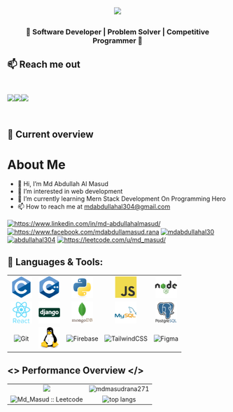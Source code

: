 <h1 align="center">
  <a href="https://git.io/typing-svg">
    <img src="https://readme-typing-svg.herokuapp.com/?lines=Hello,+There!+👋;This+is+Masud;Nice+to+meet+you!&center=true&size=30">
  </a>
</h1>
<h3 align="center">🌟 Software Developer | Problem Solver | Competitive Programmer 🌟</h3>

## :mailbox: Reach me out

<br />

[<img align="center"><img height="75" src="https://github.com/mir-hussain/mir-hussain/blob/main/images/icons/Linkedin.png">](https://www.linkedin.com/in/md-abdullahalmasud/)[<img height="75" src="https://github.com/mir-hussain/mir-hussain/blob/main/images/icons/Facebook.png">](https://www.facebook.com/mdabdullamasud.rana)[<img height="75" src="https://github.com/mir-hussain/mir-hussain/blob/main/images/icons/Twitter.png"> </p>](https://twitter.com/mdmasud83732961)

<br />

## :eyes: Current overview
<!---
<div align="left">
<a href="#"><img align="right" src="https://i.ibb.co/tJC7pJP/Green-Teal-Geometric-Modern-Computer-Programmer-Code-Editor-Quotes-Instagram-Post.gif" width="300" alt="Masud's Dev Card"/></a>
</div>
--->

# About Me
- 👋 Hi, I’m Md Abdullah Al Masud
- 👀 I’m interested in web development
- 🌱 I’m currently learning Mern Stack Development On Programming Hero
- 📫 How to reach me at mdabdullahal304@gmail.com


<p align="left">
<a href="https://linkedin.com/in/https://www.linkedin.com/in/md-abdullahalmasud/" target="blank"><img align="center" 
src="https://raw.githubusercontent.com/rahuldkjain/github-profile-readme-generator/master/src/images/icons/Social/linked-in-alt.svg" alt="https://www.linkedin.com/in/md-abdullahalmasud/" height="30" width="40" /></a>
<a href="https://fb.com/https://www.facebook.com/mdabdullamasud.rana" target="blank"><img align="center" src="https://raw.githubusercontent.com/rahuldkjain/github-profile-readme-generator/master/src/images/icons/Social/facebook.svg" alt="https://www.facebook.com/mdabdullamasud.rana" height="30" width="40" /></a>
<a href="https://www.codechef.com/users/mdabdullahal30" target="blank"><img align="center" src="https://cdn.jsdelivr.net/npm/simple-icons@3.1.0/icons/codechef.svg" alt="mdabdullahal30" height="30" width="40" /></a>
<a href="https://codeforces.com/profile/abdullahal304" target="blank"><img align="center" src="https://raw.githubusercontent.com/rahuldkjain/github-profile-readme-generator/master/src/images/icons/Social/codeforces.svg" alt="abdullahal304" height="30" width="40" /></a>
<a href="https://www.leetcode.com/https://leetcode.com/u/md_masud/" target="blank"><img align="center" src="https://raw.githubusercontent.com/rahuldkjain/github-profile-readme-generator/master/src/images/icons/Social/leet-code.svg" alt="https://leetcode.com/u/md_masud/" height="30" width="40" /></a>
</p>


## 🚀 Languages & Tools:

<div align="center">
  <table>
    <tr>
      <td align="center"><img src="https://raw.githubusercontent.com/devicons/devicon/master/icons/c/c-original.svg" width="50" height="50" alt="C"/></td>
      <td align="center"><img src="https://raw.githubusercontent.com/devicons/devicon/master/icons/cplusplus/cplusplus-original.svg" width="50" height="50" alt="C++"/></td>
      <td align="center"><img src="https://raw.githubusercontent.com/devicons/devicon/master/icons/python/python-original.svg" width="50" height="50" alt="Python"/></td>
      <td align="center"><img src="https://raw.githubusercontent.com/devicons/devicon/master/icons/javascript/javascript-original.svg" width="50" height="50" alt="JavaScript"/></td>
      <td align="center"><img src="https://raw.githubusercontent.com/devicons/devicon/master/icons/nodejs/nodejs-original-wordmark.svg" width="50" height="50" alt="Node.js"/></td>
    </tr>
    <tr>
      <td align="center"><img src="https://raw.githubusercontent.com/devicons/devicon/master/icons/react/react-original-wordmark.svg" width="50" height="50" alt="React"/></td>
      <td align="center"><img src="https://raw.githubusercontent.com/devicons/devicon/master/icons/django/django-original.svg" width="50" height="50" alt="Django"/></td>
      <td align="center"><img src="https://raw.githubusercontent.com/devicons/devicon/master/icons/mongodb/mongodb-original-wordmark.svg" width="50" height="50" alt="MongoDB"/></td>
      <td align="center"><img src="https://raw.githubusercontent.com/devicons/devicon/master/icons/mysql/mysql-original-wordmark.svg" width="50" height="50" alt="MySQL"/></td>
      <td align="center"><img src="https://raw.githubusercontent.com/devicons/devicon/master/icons/postgresql/postgresql-original-wordmark.svg" width="50" height="50" alt="PostgreSQL"/></td>
    </tr>
    <tr>
      <td align="center"><img src="https://www.vectorlogo.zone/logos/git-scm/git-scm-icon.svg" width="50" height="50" alt="Git"/></td>
      <td align="center"><img src="https://raw.githubusercontent.com/devicons/devicon/master/icons/linux/linux-original.svg" width="50" height="50" alt="Linux"/></td>
      <td align="center"><img src="https://www.vectorlogo.zone/logos/firebase/firebase-icon.svg" width="50" height="50" alt="Firebase"/></td>
      <td align="center"><img src="https://www.vectorlogo.zone/logos/tailwindcss/tailwindcss-icon.svg" width="50" height="50" alt="TailwindCSS"/></td>
      <td align="center"><img src="https://www.vectorlogo.zone/logos/figma/figma-icon.svg" width="50" height="50" alt="Figma"/></td>
    </tr>
  </table>
</div>


## <> Performance Overview </>

<div align="center">
 <table>
  <!-- First row: GitHub streak and GitHub stats -->
  <tr>
    <td align="center">
      <a href="#">
        <img width="400" src="https://github-readme-streak-stats.herokuapp.com?user=mdmasudrana271&theme=tokyonight&date_format=M%20j%5B%2C%20Y%5D&dates=9A9A9A&ring=6C33A3&fire=E25822&stroke=00000000&currStreakNum=00E1FF&currStreakLabel=A6A6A6&border=FFFFFF&background=0A0A0A" />
      </a>
    </td>
    <td align="center">
      <img width="400" src="https://github-readme-stats.vercel.app/api?username=mdmasudrana271&show_icons=true&theme=radical&text_color=C9D1D9&icon_color=00E1FF&bg_color=0A0A0A&border_color=FFFFFF&count_private=true&include_all_commits=true" alt="mdmasudrana271" />
    </td>
  </tr>
  
  <!-- Second row: LeetCode badge and top languages -->
  <tr>
    <td align="center">
      <img width="400" src="https://leetcard.jacoblin.cool/Md_Masud?theme=dark&font=Montserrat&ext=heatmap" alt="Md_Masud :: Leetcode" />
    </td>
    <td align="center">
      <img width="350" src="https://github-readme-stats-salesp07.vercel.app/api/top-langs/?username=mdmasudrana271&hide=HTML&langs_count=8&layout=compact&theme=gruvbox&text_color=C9D1D9&icon_color=00E1FF&bg_color=0A0A0A&border_color=FFFFFF&border_radius=10&size_weight=0.5&count_weight=0.5&exclude_repo=github-readme-stats" alt="top langs" />
    </td>
  </tr>
</table>
</div>





<!---
<p><img align="left" src="https://github-readme-stats.vercel.app/api/top-langs?username=mdmasudrana271&show_icons=true&locale=en&layout=compact" alt="mdmasudrana271" /></p>

<p>&nbsp;<img align="center" src="https://github-readme-stats.vercel.app/api?username=mdmasudrana271&show_icons=true&locale=en" alt="mdmasudrana271" /></p>

<p><img align="center" src="https://github-readme-streak-stats.herokuapp.com/?user=mdmasudrana271&" alt="mdmasudrana271" /></p>
--->

<!---
## :computer: Technologies that I know
<br>
<p align="center">
<img src="https://i.ibb.co/2tjfqBB/HTML.png"/>
<img src="https://i.ibb.co/rsJ04Mq/css.png"/>
<img src="https://i.ibb.co/2FTr322/Java-Script.png"/>
<img src="https://i.ibb.co/YR7dMWD/react.png"/>
<img src="https://i.ibb.co/1r7wVpn/tailwind.png"/>
<img src="https://i.ibb.co/VDWP46y/Bootsrap.png"/>
<img src="https://i.ibb.co/nb4snnN/node.png"/>
<img src="https://i.ibb.co/rZ4L64H/express.png"/>
</p><br/>
--->

<!---
mdmasudrana271/mdmasudrana271 is a ✨ special ✨ repository because its `README.md` (this file) appears on your GitHub profile.
You can click the Preview link to take a look at your changes.
--->

